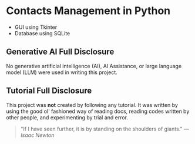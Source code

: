 # Contacts Management in Python
* GUI using Tkinter
* Database using SQLite

## Generative AI Full Disclosure
No generative artificial intelligence (AI), AI Assistance, or large language model (LLM) were used in writing this project.

## Tutorial Full Disclosure
This project was **not** created by following any tutorial. It was written by using the good ol' fashioned way of reading docs, reading codes written by other people, and experimenting by trial and error.
>"If I have seen further, it is by standing on the shoulders of giants." &mdash; <cite>Isaac Newton</cite>
